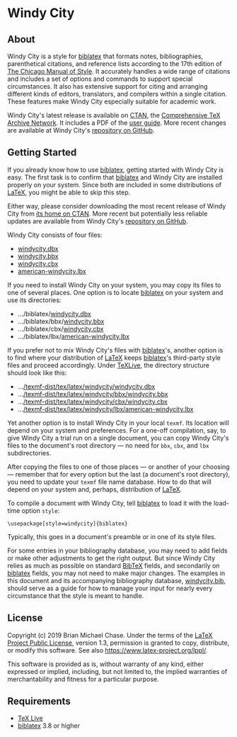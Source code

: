 # Windy City

## About

Windy City is a style for [biblatex](http://www.ctan.org/pkg/biblatex
"biblatex") that formats notes, bibliographies, parenthetical
citations, and reference lists according to the 17th edition of [The
Chicago Manual of Style](http://www.chicagomanualofstyle.org/ "Chicago
Manual of Style"). It accurately handles a wide range of citations and
includes a set of options and commands to support special
circumstances. It also has extensive support for citing and arranging
different kinds of editors, translators, and compilers within a single
citation. These features make Windy City especially suitable for
academic work.

Windy City's latest release is available on
[CTAN](https://www.ctan.org/pkg/windycity "CTAN: pkg/windycity"), the
[Comprehensive TeX Archive Network](https://www.ctan.org "CTAN"). It
includes a PDF of the [user
guide](http://mirrors.ctan.org/macros/latex/contrib/biblatex-contrib/windycity/doc/windycity.pdf
"windycity.pdf"). More recent changes are available at Windy City's
[repository on GitHub](https://github.com/brianchase/windycity
"GitHub: brianchase/windycity").

## Getting Started

If you already know how to use
[biblatex](http://www.ctan.org/pkg/biblatex "biblatex"), getting
started with Windy City is easy. The first task is to confirm that
[biblatex](http://www.ctan.org/pkg/biblatex "biblatex") and Windy City
are installed properly on your system. Since both are included in some
distributions of [LaTeX](https://en.wikipedia.org/wiki/LaTeX "LaTeX"),
you might be able to skip this step.

Either way, please consider downloading the most recent release of
Windy City from [its home on CTAN](https://www.ctan.org/pkg/windycity
"CTAN: pkg/windycity"). More recent but potentially less reliable updates are
available from Windy City's [repository on
GitHub](https://github.com/brianchase/windycity "GitHub:
brianchase/windycity").

Windy City consists of four files:

* [windycity.dbx](https://github.com/brianchase/windycity/blob/master/windycity.dbx "windycity.dbx")
* [windycity.bbx](https://github.com/brianchase/windycity/blob/master/bbx/windycity.bbx "windycity.bbx")
* [windycity.cbx](https://github.com/brianchase/windycity/blob/master/cbx/windycity.cbx "windycity.cbx")
* [american-windycity.lbx](https://github.com/brianchase/windycity/blob/master/lbx/american-windycity.lbx "american-windycity.lbx")

If you need to install Windy City on your system, you may copy its
files to one of several places. One option is to locate
[biblatex](http://www.ctan.org/pkg/biblatex "biblatex") on your system
and use its directories:

* .../biblatex/[windycity.dbx](https://github.com/brianchase/windycity/blob/master/windycity.dbx "windycity.dbx")
* .../biblatex/bbx/[windycity.bbx](https://github.com/brianchase/windycity/blob/master/bbx/windycity.bbx "windycity.bbx")
* .../biblatex/cbx/[windycity.cbx](https://github.com/brianchase/windycity/blob/master/cbx/windycity.cbx "windycity.cbx")
* .../biblatex/lbx/[american-windycity.lbx](https://github.com/brianchase/windycity/blob/master/lbx/american-windycity.lbx "american-windycity.lbx")

If you prefer not to mix Windy City's files with
[biblatex](http://www.ctan.org/pkg/biblatex "biblatex")'s, another
option is to find where your distribution of
[LaTeX](https://en.wikipedia.org/wiki/LaTeX "LaTeX") keeps
[biblatex](http://www.ctan.org/pkg/biblatex "biblatex")'s third-party
style files and proceed accordingly. Under
[TeXLive](http://www.tug.org/texlive "TeXLive"), the directory
structure should look like this:

* ...[/texmf-dist/tex/latex/windycity/windycity.dbx](https://github.com/brianchase/windycity/blob/master/windycity.dbx "windycity.dbx")
* ...[/texmf-dist/tex/latex/windycity/bbx/windycity.bbx](https://github.com/brianchase/windycity/blob/master/bbx/windycity.bbx "windycity.bbx")
* ...[/texmf-dist/tex/latex/windycity/cbx/windycity.cbx](https://github.com/brianchase/windycity/blob/master/cbx/windycity.cbx "windycity.cbx")
* ...[/texmf-dist/tex/latex/windycity/lbx/american-windycity.lbx](https://github.com/brianchase/windycity/blob/master/lbx/american-windycity.lbx "american-windycity.lbx")

Yet another option is to install Windy City in your local `texmf`. Its
location will depend on your system and preferences. For a one-off
compilation, say, to give Windy City a trial run on a single document,
you can copy Windy City's files to the document's root directory — no
need for `bbx`, `cbx`, and `lbx` subdirectories.

After copying the files to one of those places — or another of your
choosing — remember that for every option but the last (a document's
root directory), you need to update your `texmf` file name database.
How to do that will depend on your system and, perhaps, distribution
of [LaTeX](https://en.wikipedia.org/wiki/LaTeX "LaTeX").

To compile a document with Windy City, tell
[biblatex](http://www.ctan.org/pkg/biblatex "biblatex") to load it
with the load-time option `style`:

```
\usepackage[style=windycity]{biblatex}
```

Typically, this goes in a document's preamble or in one of its style
files.

For some entries in your bibliography database, you may need to add
fields or make other adjustments to get the right output. But since
Windy City relies as much as possible on standard
[BibTeX](http://www.bibtex.org "BibTeX") fields, and secondarily on
[biblatex](http://www.ctan.org/pkg/biblatex "biblatex") fields, you
may not need to make major changes. The examples in this document and
its accompanying bibliography database,
[windycity.bib](https://github.com/brianchase/windycity/blob/master/doc/windycity.bib
"windycity.bib"), should serve as a guide for how to manage your input
for nearly every circumstance that the style is meant to handle.

## License

Copyright (c) 2019 Brian Michael Chase. Under the terms of the [LaTeX
Project Public License](http://www.latex-project.org/lppl.txt
"lppl.txt"), version 1.3, permission is granted to copy, distribute,
or modify this software. See also
<https://www.latex-project.org/lppl/>.

This software is provided as is, without warranty of any kind, either
expressed or implied, including, but not limited to, the implied
warranties of merchantability and fitness for a particular purpose.

## Requirements

* [TeX Live](http://www.tug.org/texlive "TeX Live")
* [biblatex](http://www.ctan.org/pkg/biblatex "biblatex") 3.8 or higher


